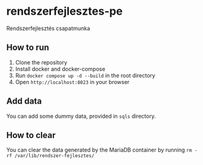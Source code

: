 # rendszerfejlesztes-pe

Rendszerfejlesztés csapatmunka⠀⠀

## How to run

1. Clone the repository
2. Install docker and docker-compose
3. Run `docker compose up -d --build` in the root directory
4. Open `http://localhost:8023` in your browser

## Add data
You can add some dummy data, provided in `sqls` directory.

## How to clear
You can clear the data generated by the MariaDB container by running `rm -rf /var/lib/rendszer-fejlesztes/`
